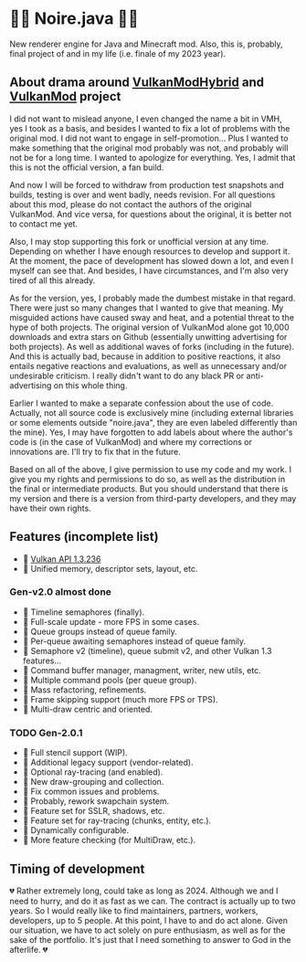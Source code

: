 # 👩‍🎤 Noire.java 👩‍🎤

New renderer engine for Java and Minecraft mod. Also, this is, probably, final project of and in my life (i.e. finale of my 2023 year).

## About drama around [VulkanModHybrid](https://github.com/hydra2s/VulkanModHybrid) and [VulkanMod](https://github.com/xCollateral/VulkanMod) project

I did not want to mislead anyone, I even changed the name a bit in VMH, yes I took as a basis, and besides I wanted to fix a lot of problems with the original mod. I did not want to engage in self-promotion... Plus I wanted to make something that the original mod probably was not, and probably will not be for a long time. I wanted to apologize for everything. Yes, I admit that this is not the official version, a fan build.

And now I will be forced to withdraw from production test snapshots and builds, testing is over and went badly, needs revision. For all questions about this mod, please do not contact the authors of the original VulkanMod. And vice versa, for questions about the original, it is better not to contact me yet.

Also, I may stop supporting this fork or unofficial version at any time. Depending on whether I have enough resources to develop and support it. At the moment, the pace of development has slowed down a lot, and even I myself can see that. And besides, I have circumstances, and I'm also very tired of all this already.

As for the version, yes, I probably made the dumbest mistake in that regard. There were just so many changes that I wanted to give that meaning. My misguided actions have caused sway and heat, and a potential threat to the hype of both projects. The original version of VulkanMod alone got 10,000 downloads and extra stars on Github (essentially unwitting advertising for both projects). As well as additional waves of forks (including in the future). And this is actually bad, because in addition to positive reactions, it also entails negative reactions and evaluations, as well as unnecessary and/or undesirable criticism. I really didn't want to do any black PR or anti-advertising on this whole thing. 

Earlier I wanted to make a separate confession about the use of code. Actually, not all source code is exclusively mine (including external libraries or some elements outside "noire.java", they are even labeled differently than the mine). Yes, I may have forgotten to add labels about where the author's code is (in the case of VulkanMod) and where my corrections or innovations are. I'll try to fix that in the future. 

Based on all of the above, I give permission to use my code and my work. I give you my rights and permissions to do so, as well as the distribution in the final or intermediate products. But you should understand that there is my version and there is a version from third-party developers, and they may have their own rights. 

## Features (incomplete list)

- 📱 [Vulkan API 1.3.236](https://registry.khronos.org/vulkan/)
- 📱 Unified memory, descriptor sets, layout, etc.

### Gen-v2.0 almost done

- 🌱 Timeline semaphores (finally).
- 🌱 Full-scale update - more FPS in some cases.
- 🌱 Queue groups instead of queue family.
- 🌱 Per-queue awaiting semaphores instead of queue family.
- 🌱 Semaphore v2 (timeline), queue submit v2, and other Vulkan 1.3 features...
- 🌱 Command buffer manager, managment, writer, new utils, etc.
- 🌱 Multiple command pools (per queue group).
- 🌱 Mass refactoring, refinements.
- 🌱 Frame skipping support (much more FPS or TPS).
- 🌱 Multi-draw centric and oriented.

### TODO Gen-2.0.1

- 📌 Full stencil support (WIP).
- 📌 Additional legacy support (vendor-related).
- 📌 Optional ray-tracing (and enabled).
- 📌 New draw-grouping and collection.
- 📌 Fix common issues and problems.
- 📌 Probably, rework swapchain system.
- 📌 Feature set for SSLR, shadows, etc.
- 📌 Feature set for ray-tracing (chunks, entity, etc.). 
- 📌 Dynamically configurable. 
- 📌 More feature checking (for MultiDraw, etc.).

## Timing of development

💔 Rather extremely long, could take as long as 2024. Although we and I need to hurry, and do it as fast as we can. The contract is actually up to two years. So I would really like to find maintainers, partners, workers, developers, up to 5 people. At this point, I have to and do act alone. Given our situation, we have to act solely on pure enthusiasm, as well as for the sake of the portfolio. It's just that I need something to answer to God in the afterlife. 💔
